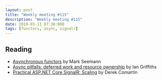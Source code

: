 ```yaml
---
layout: post
title: "Weekly meeting #115"
description: "Weekly meeting #115"
date: 2019-03-11 07:30:000
tags: [functors, async, signalr]
--- 
```

 
## Reading


* [Asynchronous functors](http://blog.ploeh.dk/2018/09/24/asynchronous-functors/) by Mark Seemann
* [Async pitfalls: deferred work and resource ownership](https://blogs.endjin.com/2018/09/async-pitfalls-deferred-work-and-resource-ownership/) by Ian Griffiths
* [Practical ASP.NET Core SignalR: Scaling](https://codeopinion.com/practical-asp-net-core-signalr-scaling/) by Derek Comartin